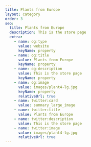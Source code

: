 ```yaml
---
title: Plants from Europe
layout: category
order: 3
seo:
  title: Plants from Europe
  description: This is the store page
  extra:
    - name: og:type
      value: website
      keyName: property
    - name: og:title
      value: Plants from Europe
      keyName: property
    - name: og:description
      value: This is the store page
      keyName: property
    - name: og:image
      value: images/plant4-lg.jpg
      keyName: property
      relativeUrl: true
    - name: twitter:card
      value: summary_large_image
    - name: twitter:title
      value: Plants from Europe
    - name: twitter:description
      value: This is the store page
    - name: twitter:image
      value: images/plant4-lg.jpg
      relativeUrl: true
---
```

